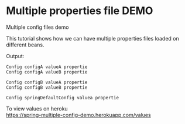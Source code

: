 
# Multiple properties file DEMO  
Multiple config files demo   
  
  This tutorial shows how we can have multiple properties files loaded on different beans.
  
 Output:
 
    Config configA valueA propertie
    Config configA valueB propertie
    
    Config configB valueA propertie
    Config configB valueB propertie
    
    Config springDefaultConfig valuea propertie
    

To view values on heroku    
https://spring-multiple-config-demo.herokuapp.com/values
